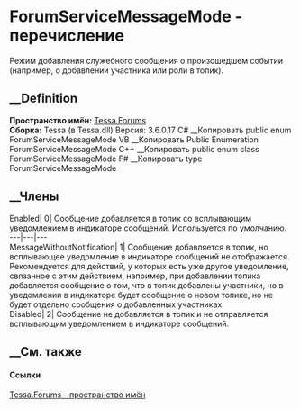 # ForumServiceMessageMode - перечисление
Режим добавления служебного сообщения о произошедшем событии (например, о
добавлении участника или роли в топик).
## __Definition
 **Пространство имён:** [Tessa.Forums](N_Tessa_Forums.htm)  
 **Сборка:** Tessa (в Tessa.dll) Версия: 3.6.0.17
C# __Копировать
     public enum ForumServiceMessageMode
VB __Копировать
     Public Enumeration ForumServiceMessageMode
C++ __Копировать
     public enum class ForumServiceMessageMode
F# __Копировать
     type ForumServiceMessageMode
##  __Члены
Enabled| 0|  Сообщение добавляется в топик со всплывающим уведомлением в
индикаторе сообщений. Используется по умолчанию.  
---|---|---  
MessageWithoutNotification| 1|
Сообщение добавляется в топик, но всплывающее уведомление в индикаторе
сообщений не отображается.
Рекомендуется для действий, у которых есть уже другое уведомление, связанное с
этим действием, например, при добавлении топика добавляется сообщение о том,
что в топик добавлены участники, но в уведомлении в индикаторе будет сообщение
о новом топике, но не будет отдельно сообщения о добавленных участниках.  
Disabled| 2|  Сообщение не добавляется в топик и не отправляется всплывающим
уведомлением в индикаторе сообщений.  
## __См. также
#### Ссылки
[Tessa.Forums - пространство имён](N_Tessa_Forums.htm)
